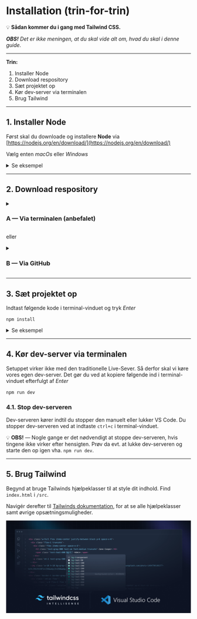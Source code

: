 # Installation (trin-for-trin)

💡 **Sådan kommer du i gang med Tailwind CSS.**

**_OBS!_** _Det er ikke meningen, at du skal vide alt om, hvad du skal i denne guide._

---

**Trin:**

1. Installer Node
2. Download respository
3. Sæt projektet op
4. Kør dev-server via terminalen
5. Brug Tailwind

---

## 1. Installer Node

Først skal du downloade og installere **Node** via [https://nodejs.org/en/download/](https://nodejs.org/en/download/)

Vælg enten _macOs_ eller _Windows_

<details>
    <summary>Se eksempel</summary>

![Vælg enten `macOS` eller `Windows`](/README/download-node.webp)
Vælg enten `macOS` eller `Windows`

</details>

---

## 2. Download respository

<details>
    <summary><h3>A — Via terminalen (anbefalet)</h3></summary>

1. Opret og åben en ny mappe i VS Code.
2. Åbn terminalen via **View** (se evt. nedenfor), og
3. Kopier følgende kode ind i terminal-vinduet og tryk _Enter_:

```
npx degit https://github.com/daviatkea/tailwind-template-e2022.git . --force
```

![SCR-20220119-lgw.png](/README/SCR-20220119-lgw.png)
'View' -> 'Terminal'

</details>

eller

<details>
    <summary><h3>B — Via GitHub</h3></summary>

1. Klik på "Use this template" (grøn knap)
2. Giv dit projekt et navn
3. Vælg "Public" efterfulgt af "Create repository from template".
4. I dit nyoprettede repository kan du nu klone som normalt via VS Code.

</details>

---

## 3. Sæt projektet op

Indtast følgende kode i terminal-vinduet og tryk _Enter_

```
npm install
```

<details>
    <summary>Se eksempel</summary>

![npm-i.jpg](/README/npm-i.jpg)

</details>

---

## 4. Kør dev-server via terminalen

Setuppet virker ikke med den traditionelle Live-Sever. Så derfor skal vi køre vores egen dev-server. Det gør du ved at kopiere følgende ind i terminal-vinduet efterfulgt af _Enter_

```
npm run dev
```

### 4.1. Stop dev-serveren

Dev-serveren kører indtil du stopper den manuelt eller lukker VS Code. Du stopper dev-serveren ved at indtaste `ctrl+c` i terminal-vinduet.

💡 **OBS!** — Nogle gange er det nødvendigt at stoppe dev-serveren, hvis tingene ikke virker efter hensigten. Prøv da evt. at lukke dev-serveren og starte den op igen vha. `npm run dev`.

---

## 5. Brug Tailwind

Begynd at bruge Tailwinds hjælpeklasser til at style dit indhold. Find `index.html` i `/src`.

Navigér derefter til [Tailwinds dokumentation](https://tailwindcss.com/docs/), for at se alle hjælpeklasser samt øvrige opsætningsmuligheder.

![Untitled](/README/Untitled.png)
